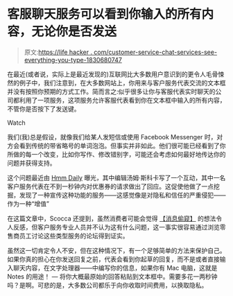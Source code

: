 # 客服聊天服务可以看到你输入的所有内容，无论你是否发送

> 原文:[https://life hacker . com/customer-service-chat-services-see-everything-you-type-1830680747](https://lifehacker.com/customer-service-chat-services-see-everything-you-type-1830680747)

在最近(或者说，实际上是最近发现的)互联网比大多数用户意识到的更令人毛骨悚然的例子中，我们注意到，在大多数网站上，你用来与客户服务代表交流的文本框并没有按照你预期的方式工作。简而言之:似乎很多让你与客服代表实时聊天的公司都利用了一项服务，这项服务允许客服代表看到你在文本框中输入的所有内容，不管你是否按下了发送键。

Watch

我们(我)总是假设，就像我们给某人发短信或使用 Facebook Messenger 时，对方会看到传统的带省略号的单词泡泡。但事实并非如此。他们很可能已经看到了你所做的每一个改变，比如你写作、修改错别字，可能还会考虑如何最好地传达你的问题并获得支持。

这个问题最近由 [Hmm Daily](https://hmmdaily.com/2018/11/26/customer-service-chats-are-watching-you-type-before-you-hit-enter/) 曝光，其中编辑汤姆·斯科卡写了一个互动，其中一名客户服务代表在不到一秒钟内对优惠券的请求做出了回应。这促使他做了一点挖掘，发现了一种宣传这种功能的服务——这感觉像是对隐私和信任的严重侵犯——作为一种“增值”

在这篇文章中，Scocca 还提到，虽然消费者可能会觉得 [【消息偷窥】](https://www.livechatinc.com/features/chat-tools/#Message-sneak-peak) 的想法令人反感，但客户服务专业人员并不认为这有什么问题，这一事实很容易通过浏览零售商员工讨论这些类型服务的论坛得到证实。

虽然这一切肯定令人不安，但在这种情况下，有一个足够简单的方法来保护自己。如果你真的担心在你发送回复之前，代表会看到你起草的回复，而不是或者直接输入聊天内容，在文字处理器——中编写你的信息，如果你有 Mac 电脑，这就是 Notes 的用途！ — 将你大概最原始的回答粘贴到文本框中。需要多花一两秒钟吗？是啊。可悲的是，大多数公司都乐于向你收取时间费用，以换取隐私。